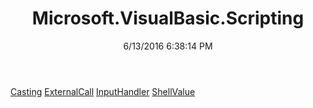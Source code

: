 ﻿---
title: Microsoft.VisualBasic.Scripting
date: 6/13/2016 6:38:14 PM
---

[Casting](T-Microsoft.VisualBasic.Scripting.Casting.html)
[ExternalCall](T-Microsoft.VisualBasic.Scripting.ExternalCall.html)
[InputHandler](T-Microsoft.VisualBasic.Scripting.InputHandler.html)
[ShellValue](T-Microsoft.VisualBasic.Scripting.ShellValue.html)
